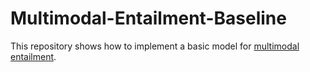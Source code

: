 # Multimodal-Entailment-Baseline
This repository shows how to implement a basic model for [multimodal entailment](https://multimodal-entailment.github.io/).
